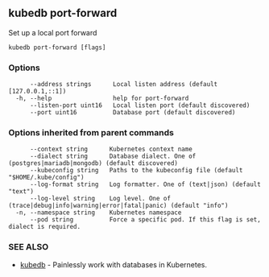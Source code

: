 ## kubedb port-forward

Set up a local port forward

```
kubedb port-forward [flags]
```

### Options

```
      --address strings      Local listen address (default [127.0.0.1,::1])
  -h, --help                 help for port-forward
      --listen-port uint16   Local listen port (default discovered)
      --port uint16          Database port (default discovered)
```

### Options inherited from parent commands

```
      --context string      Kubernetes context name
      --dialect string      Database dialect. One of (postgres|mariadb|mongodb) (default discovered)
      --kubeconfig string   Paths to the kubeconfig file (default "$HOME/.kube/config")
      --log-format string   Log formatter. One of (text|json) (default "text")
      --log-level string    Log level. One of (trace|debug|info|warning|error|fatal|panic) (default "info")
  -n, --namespace string    Kubernetes namespace
      --pod string          Force a specific pod. If this flag is set, dialect is required.
```

### SEE ALSO

* [kubedb](kubedb.md)	 - Painlessly work with databases in Kubernetes.


